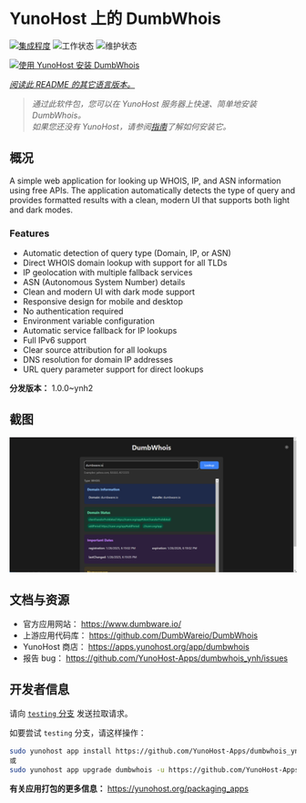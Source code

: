 <!--
注意：此 README 由 <https://github.com/YunoHost/apps/tree/master/tools/readme_generator> 自动生成
请勿手动编辑。
-->

# YunoHost 上的 DumbWhois

[![集成程度](https://apps.yunohost.org/badge/integration/dumbwhois)](https://ci-apps.yunohost.org/ci/apps/dumbwhois/)
![工作状态](https://apps.yunohost.org/badge/state/dumbwhois)
![维护状态](https://apps.yunohost.org/badge/maintained/dumbwhois)

[![使用 YunoHost 安装 DumbWhois](https://install-app.yunohost.org/install-with-yunohost.svg)](https://install-app.yunohost.org/?app=dumbwhois)

*[阅读此 README 的其它语言版本。](./ALL_README.md)*

> *通过此软件包，您可以在 YunoHost 服务器上快速、简单地安装 DumbWhois。*  
> *如果您还没有 YunoHost，请参阅[指南](https://yunohost.org/install)了解如何安装它。*

## 概况

A simple web application for looking up WHOIS, IP, and ASN information using free APIs. The application automatically detects the type of query and provides formatted results with a clean, modern UI that supports both light and dark modes.

### Features

- Automatic detection of query type (Domain, IP, or ASN)
- Direct WHOIS domain lookup with support for all TLDs
- IP geolocation with multiple fallback services
- ASN (Autonomous System Number) details
- Clean and modern UI with dark mode support
- Responsive design for mobile and desktop
- No authentication required
- Environment variable configuration
- Automatic service fallback for IP lookups
- Full IPv6 support
- Clear source attribution for all lookups
- DNS resolution for domain IP addresses
- URL query parameter support for direct lookups


**分发版本：** 1.0.0~ynh2

## 截图

![DumbWhois 的截图](./doc/screenshots/screenshot.png)

## 文档与资源

- 官方应用网站： <https://www.dumbware.io/>
- 上游应用代码库： <https://github.com/DumbWareio/DumbWhois>
- YunoHost 商店： <https://apps.yunohost.org/app/dumbwhois>
- 报告 bug： <https://github.com/YunoHost-Apps/dumbwhois_ynh/issues>

## 开发者信息

请向 [`testing` 分支](https://github.com/YunoHost-Apps/dumbwhois_ynh/tree/testing) 发送拉取请求。

如要尝试 `testing` 分支，请这样操作：

```bash
sudo yunohost app install https://github.com/YunoHost-Apps/dumbwhois_ynh/tree/testing --debug
或
sudo yunohost app upgrade dumbwhois -u https://github.com/YunoHost-Apps/dumbwhois_ynh/tree/testing --debug
```

**有关应用打包的更多信息：** <https://yunohost.org/packaging_apps>
